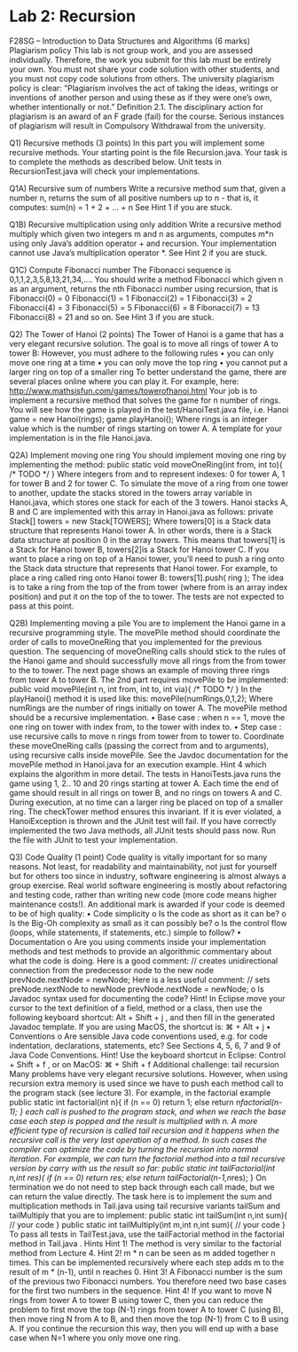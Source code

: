 # Lab 2: Recursion

F28SG – Introduction to Data Structures and Algorithms (6 marks)
Plagiarism policy
This lab is not group work, and you are assessed individually.
Therefore, the work you submit for this lab must be entirely your own. You must not share your code
solution with other students, and you must not copy code solutions from others. The university
plagiarism policy is clear:
“Plagiarism involves the act of taking the ideas, writings or inventions of another
person and using these as if they were one’s own, whether intentionally or not.”
Definition 2.1.
The disciplinary action for plagiarism is an award of an F grade (fail) for the course. Serious instances of
plagiarism will result in Compulsory Withdrawal from the university.

Q1) Recursive methods (3 points)
In this part you will implement some recursive methods. Your starting point is the file Recursion.java. Your task is
to complete the methods as described below.
Unit tests in RecursionTest.java will check your implementations.

Q1A) Recursive sum of numbers
Write a recursive method sum that, given a number n, returns the sum of all positive numbers up to n - that is, it
computes:
sum(n) = 1 + 2 + ... + n
See Hint 1 if you are stuck.

Q1B) Recursive multiplication using only addition
Write a recursive method multiply which given two integers m and n as arguments, computes m*n using only
Java’s addition operator + and recursion. Your implementation cannot use Java’s multiplication operator *. See
Hint 2 if you are stuck.

Q1C) Compute Fibonacci number
The Fibonacci sequence is 0,1,1,2,3,5,8,13,21,34,.... You should write a method Fibonacci which given n as an
argument, returns the nth Fibonacci number using recursion, that is
Fibonacci(0) = 0
Fibonacci(1) = 1
Fibonacci(2) = 1
Fibonacci(3) = 2
Fibonacci(4) = 3
Fibonacci(5) = 5
Fibonacci(6) = 8
Fibonacci(7) = 13
Fibonacci(8) = 21
and so on.
See Hint 3 if you are stuck.

Q2) The Tower of Hanoi (2 points)
The Tower of Hanoi is a game that has a very elegant recursive solution. The goal is to move all rings of tower A to
tower B:
However, you must adhere to the following rules
• you can only move one ring at a time
• you can only move the top ring
• you cannot put a larger ring on top of a smaller ring
To better understand the game, there are several places online where you can play it. For example, here:
http://www.mathsisfun.com/games/towerofhanoi.html
Your job is to implement a recursive method that solves the game for n number of rings.
You will see how the game is played in the test/HanoiTest.java file, i.e.
Hanoi game = new Hanoi(rings);
game.playHanoi();
Where rings is an integer value which is the number of rings starting on tower A.
A template for your implementation is in the file Hanoi.java.

Q2A) Implement moving one ring
You should implement moving one ring by implementing the method:
public static void moveOneRing(int from, int to){
/* TODO */
}
Where integers from and to represent indexes: 0 for tower A, 1 for tower B and 2 for tower C.
To simulate the move of a ring from one tower to another, update the stacks stored in the towers array variable
in Hanoi.java, which stores one stack for each of the 3 towers. Hanoi stacks A, B and C are implemented with this
array in Hanoi.java as follows:
private Stack[] towers = new Stack[TOWERS];
Where towers[0] is a Stack data structure that represents Hanoi tower A. In other words, there is a Stack data
structure at position 0 in the array towers. This means that towers[1] is a Stack for Hanoi tower B,
towers[2]is a Stack for Hanoi tower C.
If you want to place a ring on top of a Hanoi tower, you’ll need to push a ring onto the Stack data structure that
represents that Hanoi tower.
For example, to place a ring called ring onto Hanoi tower B:
towers[1].push( ring );
The idea is to take a ring from the top of the from tower (where from is an array index position) and put it on
the top of the to tower.
The tests are not expected to pass at this point.

Q2B) Implementing moving a pile
You are to implement the Hanoi game in a recursive programming style. The movePile method should
coordinate the order of calls to moveOneRing that you implemented for the previous question. The sequencing
of moveOneRing calls should stick to the rules of the Hanoi game and should successfully move all rings from
the from tower to the to tower. The next page shows an example of moving three rings from tower A to tower
B.
The 2nd part requires movePile to be implemented:
public void movePile(int n, int from, int to, int via){
/* TODO */
}
In the playHanoi() method it is used like this:
movePile(numRings,0,1,2);
Where numRings are the number of rings initially on tower A.
The movePile method should be a recursive implementation.
• Base case : when n == 1, move the one ring on tower with index from, to the tower with index to.
• Step case : use recursive calls to move n rings from tower from to tower to. Coordinate these
moveOneRing calls (passing the correct from and to arguments), using recursive calls inside
movePile.
See the Javdoc documentation for the movePile method in Hanoi.java for an execution example.
Hint 4 which explains the algorithm in more detail.
The tests in HanoiTests.java runs the game using 1, 2.. 10 and 20 rings starting at tower A. Each time the end of
game should result in all rings on tower B, and no rings on towers A and C. During execution, at no time can a
larger ring be placed on top of a smaller ring. The checkTower method ensures this invariant. If it is ever
violated, a HanoiException is thrown and the JUnit test will fail.
If you have correctly implemented the two Java methods, all JUnit tests should pass now.
Run the file with JUnit to test your implementation.

Q3) Code Quality (1 point)
Code quality is vitally important for so many reasons. Not least, for readability and maintainability, not
just for yourself but for others too since in industry, software engineering is almost always a group
exercise. Real world software engineering is mostly about refactoring and testing code, rather than
writing new code (more code means higher maintenance costs!).
An additional mark is awarded if your code is deemed to be of high quality:
• Code simplicity
o Is the code as short as it can be?
o Is the Big-Oh complexity as small as it can possibly be?
o Is the control flow (loops, while statements, if statements, etc.) simple to follow?
• Documentation
o Are you using comments inside your implementation methods and test methods to
provide an algorithmic commentary about what the code is doing.
Here is a good comment:
// creates unidirectional connection from the predecessor node to the new node
prevNode.nextNode = newNode;
Here is a less useful comment:
// sets preNode.nextNode to newNode
prevNode.nextNode = newNode;
o Is Javadoc syntax used for documenting the code? Hint! In Eclipse move your cursor to
the text definition of a field, method or a class, then use the following keyboard
shortcut: Alt + Shift + j , and then fill in the generated Javadoc template. If you are using
MacOS, the shortcut is:
⌘ + Alt + j
• Conventions
o Are sensible Java code conventions used, e.g. for code indentation, declarations,
statements, etc? See Sections 4, 5, 6, 7 and 9 of Java Code Conventions. Hint! Use the
keyboard shortcut in Eclipse: Control + Shift + f , or on MacOS:
⌘ + Shift + f
Additional challenge: tail recursion
Many problems have very elegant recursive solutions. However, when using recursion extra memory is used since
we have to push each method call to the program stack (see lecture 3). For example, in the factorial example
public static int factorial(int n){
if (n == 0) return 1;
else return n*factorial(n-1);
}
each call is pushed to the program stack, and when we reach the base case each step is popped and the result is
multiplied with n. A more efficient type of recursion is called tail recursion and it happens when the recursive call
is the very last operation of a method. In such cases the compiler can optimize the code by turning the recursion
into normal iteration. For example, we can turn the factorial method into a tail recursive version by carry with us
the result so far:
public static int tailFactorial(int n,int res){
if (n == 0) return res;
else return tailFactorial(n-1,n*res);
}
On termination we do not need to step back through each call made, but we can return the value directly.
The task here is to implement the sum and multiplication methods in Tail.java using tail recursive variants
tailSum and tailMultiply that you are to implement:
public static int tailSum(int n,int sum){
// your code
}
public static int tailMultiply(int m,int n,int sum){
// your code
}
To pass all tests in TailTest.java, use the tailFactorial method in the factorial method in Tail.java .
Hints
Hint 1! The method is very similar to the factorial method from Lecture 4.
Hint 2! m * n can be seen as m added together n times. This can be implemented recursively where each step adds
m to the result of m * (n-1), until n reaches 0.
Hint 3! A Fibonacci number is the sum of the previous two Fibonacci numbers. You therefore need two base cases
for the first two numbers in the sequence.
Hint 4! If you want to move N rings from tower A to tower B using tower C, then you can reduce the problem to first
move the top (N-1) rings from tower A to tower C (using B), then move ring N from A to B, and then move the top
(N-1) from C to B using A. If you continue the recursion this way, then you will end up with a base case when N=1
where you only move one ring.

